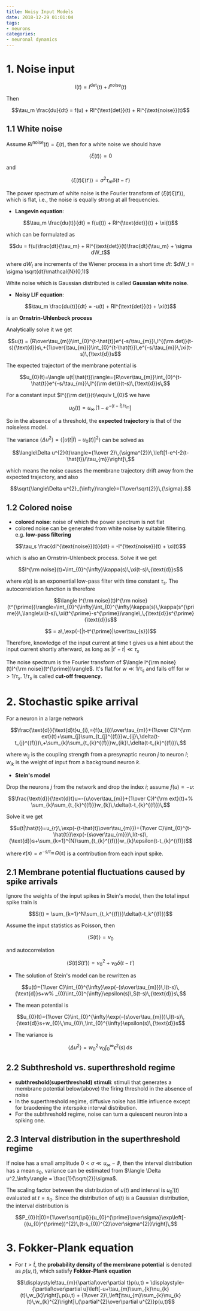 ```yaml
---
title: Noisy Input Models
date: 2018-12-29 01:01:04
tags:
- neurons
categories:
- neuronal dynamics
---
```


# 1. Noise input

$$I(t) = I^{\text{det}}(t) + I^{\text{noise}}(t)$$

Then 

$$\tau_m \frac{du}{dt} = f(u) + RI^{\text{det}}(t) + RI^{\text{noise}}(t)$$

## 1.1 White noise

Assume $R I^{\text{noise}}(t)=\xi(t)$, then for a white noise we should have

$$\langle \xi(t)\rangle = 0$$

and

$$\langle \xi(t)\xi(t')\rangle = \sigma^2 \tau_m \delta(t-t')$$

The power spectrum of white noise is the Fourier transform of $\langle \xi(t)\xi(t')\rangle$, which is flat, i.e., the noise is equally strong at all frequencies.

- **Langevin equation**:

$$\tau_m \frac{du(t)}{dt} = f(u(t)) + RI^{\text{det}}(t) + \xi(t)$$

which can be formulated as 

$$du = f(u)\frac{dt}{\tau_m} + RI^{\text{det}}(t)\frac{dt}{\tau_m} + \sigma dW_t$$

where $dW_t$ are increments of the Wiener process in a short time $dt$: $dW_t = \sigma \sqrt{dt}\mathcal{N}(0,1)$ 

White noise which is Gaussian distributed is called **Gaussian white noise**. 

- **Noisy LIF equation**:
  
$$\tau_m \frac{du(t)}{dt} = -u(t) + RI^{\text{det}}(t) + \xi(t)$$

is an **Ornstrin-Uhlenbeck process**

Analytically solve it we get

$$u(t) = {R\over\tau_{m}}\int_{0}^{t-\hat{t}}e^{-s/\tau_{m}}\,I^{(\rm det)}(t-s){\text{d}}s\,+{1\over{\tau_{m}}}\int_{0}^{t-\hat{t}}\,e^{-s/\tau_{m}}\,\xi(t-s)\,{\text{d}}s$$

The expected trajectort of the membrane potential is 

$$u_{0}(t)=\langle u(t|\hat{t})\rangle={R\over\tau_{m}}\int_{0}^{t-\hat{t}}e^{-s/\tau_{m}}\,I^{(\rm det)}(t-s)\,{\text{d}}s\,$$

For a constant input $I^{(\rm det)}(t)\equiv I_{0}$ we have 

$$u_{0}(t)=u_{\infty}\,\left[1-e^{-(t-\hat{t})/\tau_{m}}\right]\,$$

So in the absence of a threshold, the **expected trajectory** is that of the noiseless model.

The variance $\langle\Delta u^{2}\rangle=\langle[u(t|\hat{t})-u_{0}(t)]^{2}\rangle$ can be solved as 

$$\langle\Delta u^{2}(t)\rangle={1\over 2}\,{\sigma^{2}}\,\left[1-e^{-2(t-\hat{t})/\tau_{m}}\right]\,$$

which means the noise causes the membrane trajectory drift away from the expected trajectory, and also

$$\sqrt{\langle\Delta u^{2}_{\infty}\rangle}={1\over\sqrt{2}}\,{\sigma}.$$

## 1.2 Colored noise

- **colored noise**: noise of which the power spectrum is not flat
- colored noise can be generated from white noise by suitable filtering. e.g. **low-pass filtering**

$$\tau_s \frac{dI^{\text{noise}}(t)}{dt} = -I^{\text{noise}}(t) + \xi(t)$$

which is also an Ornstrin-Uhlenbeck process. Solve it we get

$$I^{\rm noise}(t)=\int_{0}^{\infty}\kappa(s)\,\xi(t-s)\,{\text{d}}s$$

where $\kappa(s)$ is an exponential low-pass filter with time constant $\tau_s$. The autocorrelation function is therefore

$$\langle I^{\rm noise}(t)I^{\rm noise}(t^{\prime})\rangle=\int_{0}^{\infty}\int_{0}^{\infty}\kappa(s)\,\kappa(s^{\prime})\,\langle\xi(t-s)\,\xi(t^{\prime}-s^{\prime})\rangle\,\,{\text{d}}s^{\prime}{\text{d}}s$$

$$ = a\,\exp(-{|t-t^{\prime}|\over\tau_{s}})$$

Therefore, knowledge of the input current at time t gives us a hint about the input current shortly afterward, as long as $|t'-t|\ll \tau_s$

The noise spectrum is the Fourier transform of $\langle I^{\rm noise}(t)I^{\rm noise}(t^{\prime})\rangle$. It's flat for $w \ll 1/\tau_s$ and falls off for $w>1/\tau_s$. $1/\tau_s$ is called **cut-off frequency**.

# 2. Stochastic spike arrival

For a neuron in a large network

$$\frac{\text{d}}{\text{d}t}u_{i},={f(u_{i})\over\tau_{m}}+{1\over C}I^{\rm
ext}(t)+\sum_{j}\sum_{t_{j}^{(f)}}w_{ij}\,\delta(t-t_{j}^{(f)})\,+\sum_{k}\sum_{t_{k}^{(f)}}w_{ik}\,\delta(t-t_{k}^{(f)})\,$$

where $w_{ij}$ is the coupling strength from a presynaptic neuron $j$ to neuron $i$; $w_{ik}$ is the weight of input from a background neuron $k$.

- **Stein's model**

Drop the neurons $j$ from the network and drop the index $i$; assume $f(u) = -u$:
  
$$\frac{\text{d}}{\text{d}t}u=-{u\over\tau_{m}}+{1\over C}I^{\rm ext}(t)+%
\sum_{k}\sum_{t_{k}^{(f)}}w_{k}\,\delta(t-t_{k}^{(f)})\,$$

Solve it we get

$$u(t|\hat{t})=u_{r}\,\exp(-{t-\hat{t}\over\tau_{m}})+{1\over C}\int_{0}^{t-\hat{t}}\exp(-{s\over\tau_{m}})\,I(t-s)\,{\text{d}}s+\sum_{k=1}^{N}\sum_{t_{k}^{(f)}}w_{k}\epsilon(t-t_{k}^{(f)})$$

where $\epsilon(s)=e^{-s/\tau_{m}}\,\Theta(s)$ is a contribution from each input spike.  

## 2.1 Membrane potential fluctuations caused by spike arrivals

Ignore the weights of the input spikes in Stein's model, then the total input spike train is 

$$S(t) = \sum_{k=1}^N\sum_{t_k^{(f)}}\delta(t-t_k^{(f)})$$

Assume the input statistics as Poisson, then 

$$\langle S(t) \rangle = \nu_0$$

and autocorrelation

$$\langle S(t)S(t')\rangle = \nu_0^2 + \nu_0\delta(t-t')$$

- The solution of Stein's model can be rewritten as

$$u(t)={1\over C}\int_{0}^{\infty}\exp(-{s\over\tau_{m}})\,I(t-s)\,{\text{d}}s+w%
_{0}\int_{0}^{\infty}\epsilon(s)\,S(t-s)\,{\text{d}}s\,$$

- The mean potential is 

$$u_{0}(t)={1\over C}\int_{0}^{\infty}\exp(-{s\over\tau_{m}})\,I(t-s)\,{\text{d}}s+w_{0}\,\nu_{0}\,\int_{0}^{\infty}\epsilon(s)\,{\text{d}}s$$

- The variance is 

$$\langle \Delta u^2\rangle \displaystyle=w_{0}^{2}\,\nu_{0}\int_{0}^{\infty}\epsilon^{2}(s)\,{\text{d}}s\,$$

## 2.2 Subthreshold vs. superthreshold regime

- **subthreshold(superthreshold) stimuli**: stimuli that generates a membrane potential below(above) the firing threshold in the absence of noise
- In the superthreshold regime, diffusive noise has little influence except for braodening the interspike interval distribution.
- For the subthreshold regime, noise can turn a quiescent neuron into a spiking one. 

## 2.3 Interval distribution in the superthreshold regime

If noise has a small amplitude $0<\sigma\ll u_{\infty}-\vartheta$, then the interval distribution has a mean $s_0$, variance can be estimated from $\langle \Delta u^2_\infty\rangle = \frac{1}{\sqrt{2}}\sigma$.

The scaling factor between the distribution of $u(t)$ and interval is $u_0'(t)$ evaluated at $t=s_0$. Since the distribution of $u(t)$ is a Gaussian distribution, the interval distribution is

$$P_{0}(t|0)={1\over\sqrt{\pi}}{u_{0}^{\prime}\over\sigma}\exp\left[-{(u_{0}^{\prime})^{2}\,(t-s_{0})^{2}\over\sigma^{2}}\right]\,$$

# 3. Fokker-Plank equation

- For $t > \hat{t}$, the **probability density of the membrane potential** is denoted as $p(u,t)$, which satisfy **Fokker-Plank equation**

$$\displaystyle\tau_{m}{\partial\over\partial t}p(u,t) = \displaystyle-{\partial\over\partial u}\left[-u+\tau_{m}\sum_{k}\nu_{k}(t)\,w_{k}\right]\,p(u,t) + {1\over 2}\,\left[\tau_{m}\sum_{k}\nu_{k}(t)\,w_{k}^{2}\right]\,{\partial^{2}\over\partial u^{2}}p(u,t)$$
